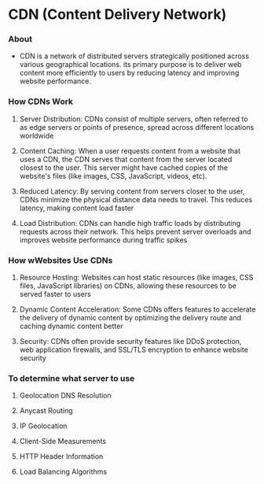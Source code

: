 # CDN (Content Delivery Network)

### About

- CDN is a network of distributed servers strategically positioned across various geographical locations. its primary purpose is to deliver web content more
  efficiently to users by reducing latency and improving website performance.

### How CDNs Work

1. Server Distribution: CDNs consist of multiple servers, often referred to as edge servers or points of presence, spread across different locations worldwide

2. Content Caching: When a user requests content from a website that uses a CDN, the CDN serves that content from the server located closest to the user. This server
   might have cached copies of the website's files (like images, CSS, JavaScript, videos, etc).
3. Reduced Latency: By serving content from servers closer to the user, CDNs minimize the physical distance data needs to travel. This reduces latency, making content
   load faster
4. Load Distribution: CDNs can handle high traffic loads by distributing requests across their network. This helps prevent server overloads and improves website performance
   during traffic spikes

### How wWebsites Use CDNs

1. Resource Hosting: Websites can host static resources (like images, CSS files, JavaScript libraries) on CDNs, allowing these resources to be served faster to users

2. Dynamic Content Acceleration: Some CDNs offers features to accelerate the delivery of dynamic content by optimizing the delivery route and caching dynamic content better

3. Security: CDNs often provide security features like DDoS protection, web application firewalls, and SSL/TLS encryption to enhance website security

### To determine what server to use

1. Geolocation DNS Resolution
   
2. Anycast Routing

3. IP Geolocation

4. Client-Side Measurements

5. HTTP Header Information

6. Load Balancing Algorithms